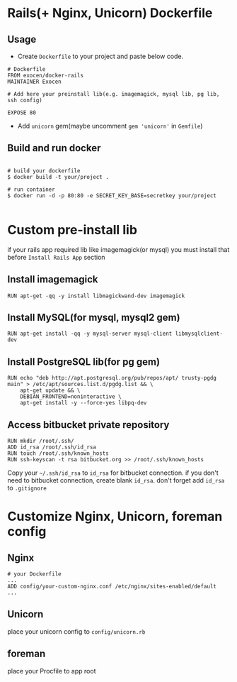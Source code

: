 # Rails(+ Nginx, Unicorn) Dockerfile

## Usage

* Create `Dockerfile` to your project and paste below code.

```
# Dockerfile
FROM exocen/docker-rails
MAINTAINER Exocen

# Add here your preinstall lib(e.g. imagemagick, mysql lib, pg lib, ssh config)

EXPOSE 80
```

* Add `unicorn` gem(maybe uncomment `gem 'unicorn'` in `Gemfile`)

## Build and run docker

```

# build your dockerfile
$ docker build -t your/project .

# run container
$ docker run -d -p 80:80 -e SECRET_KEY_BASE=secretkey your/project


```


# Custom pre-install lib

if your rails app required lib like imagemagick(or mysql) you must install that before `Install Rails App` section

## Install imagemagick

```
RUN apt-get -qq -y install libmagickwand-dev imagemagick
```

## Install MySQL(for mysql, mysql2 gem)

```
RUN apt-get install -qq -y mysql-server mysql-client libmysqlclient-dev
```

## Install PostgreSQL lib(for pg gem)

```
RUN echo "deb http://apt.postgresql.org/pub/repos/apt/ trusty-pgdg main" > /etc/apt/sources.list.d/pgdg.list && \
    apt-get update && \
    DEBIAN_FRONTEND=noninteractive \
    apt-get install -y --force-yes libpq-dev
```

## Access bitbucket private repository

```
RUN mkdir /root/.ssh/
ADD id_rsa /root/.ssh/id_rsa
RUN touch /root/.ssh/known_hosts
RUN ssh-keyscan -t rsa bitbucket.org >> /root/.ssh/known_hosts
```

Copy your `~/.ssh/id_rsa` to `id_rsa` for bitbucket connection. if you don't need to bitbucket connection, create blank `id_rsa`. don't forget add `id_rsa` to `.gitignore`


# Customize Nginx, Unicorn, foreman config

## Nginx

```
# your Dockerfile
...
ADD config/your-custom-nginx.conf /etc/nginx/sites-enabled/default
...
```

## Unicorn

place your unicorn config to `config/unicorn.rb`


## foreman

place your Procfile to app root
